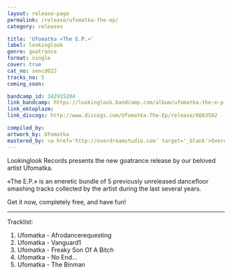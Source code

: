 ```yaml
---
layout: release-page
permalink: /release/ufomatka-the-ep/
category: releases

title: 'Ufomatka «The E.P.»'
label: lookinglook
genre: goatrance
format: single
cover: true
cat_no: sencd022
tracks_no: 5
coming_soon: 

bandcamp_id: 342915204
link_bandcamp: https://lookinglook.bandcamp.com/album/ufomatka-the-e-p
link_ektoplazm: 
link_discogs: http://www.discogs.com/Ufomatka-The-Ep/release/6663582

compiled_by: 
artwork_by: Ufomatka
mastered_by: <a href='http://overdreamstudio.com' target='_blank'>Overdream Studio</a>
---
```


Lookinglook Records presents the new goatrance release by our beloved artist Ufomatka.

«The E.P.» is an eneretic bundle of 5 previously unreleased dancefloor smashing tracks collected by the artist during the last several years.

Get it now, completely free, and have fun!

---
Tracklist:

01. Ufomatka - Afrodancerequesting
02. Ufomatka - Vanguard1
03. Ufomatka - Freaky Son Of A Bitch
04. Ufomatka - No End...
05. Ufomatka - The Binman
